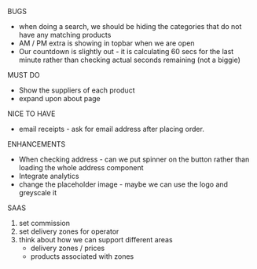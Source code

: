 BUGS
- when doing a search, we should be hiding the categories that do not have any matching products
- AM / PM extra is showing in topbar when we are open
- Our countdown is slightly out - it is calculating 60 secs for the last minute rather than checking actual seconds remaining (not a biggie)

MUST DO
- Show the suppliers of each product
- expand upon about page

NICE TO HAVE
- email receipts - ask for email address after placing order.

ENHANCEMENTS
- When checking address - can we put spinner on the button rather than loading the whole address component
- Integrate analytics
- change the placeholder image - maybe we can use the logo and greyscale it




SAAS
1. set commission
2. set delivery zones for operator
3. think about how we can support different areas
    - delivery zones / prices
    - products associated with zones
